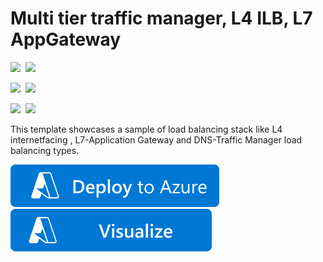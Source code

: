 # Multi tier traffic manager, L4 ILB, L7 AppGateway

<IMG SRC="https://azurequickstartsservice.blob.core.windows.net/badges/301-multi-tier-loadbalancing/PublicLastTestDate.svg" />&nbsp;
<IMG SRC="https://azurequickstartsservice.blob.core.windows.net/badges/301-multi-tier-loadbalancing/PublicDeployment.svg" />&nbsp;

<IMG SRC="https://azurequickstartsservice.blob.core.windows.net/badges/301-multi-tier-loadbalancing/FairfaxLastTestDate.svg" />&nbsp;
<IMG SRC="https://azurequickstartsservice.blob.core.windows.net/badges/301-multi-tier-loadbalancing/FairfaxDeployment.svg" />&nbsp;

<IMG SRC="https://azurequickstartsservice.blob.core.windows.net/badges/301-multi-tier-loadbalancing/BestPracticeResult.svg" />&nbsp;
<IMG SRC="https://azurequickstartsservice.blob.core.windows.net/badges/301-multi-tier-loadbalancing/CredScanResult.svg" />&nbsp;

This template showcases a sample of load balancing stack like L4 internetfacing , L7-Application Gateway and DNS-Traffic Manager load balancing types.

<a href="https://portal.azure.com/#create/Microsoft.Template/uri/https%3A%2F%2Fraw.githubusercontent.com%2FAzure%2Fazure-quickstart-templates%2Fmaster%2F301-multi-tier-loadbalancing%2Fazuredeploy.json" target="_blank">
    <img src="https://raw.githubusercontent.com/Azure/azure-quickstart-templates/master/1-CONTRIBUTION-GUIDE/images/deploytoazure.svg"/>
</a>
<a href="http://armviz.io/#/?load=https%3A%2F%2Fraw.githubusercontent.com%2FAzure%2Fazure-quickstart-templates%2Fmaster%2F301-multi-tier-loadbalancing%2Fazuredeploy.json" target="_blank">
    <img src="https://raw.githubusercontent.com/Azure/azure-quickstart-templates/master/1-CONTRIBUTION-GUIDE/images/visualizebutton.svg"/>
</a>

